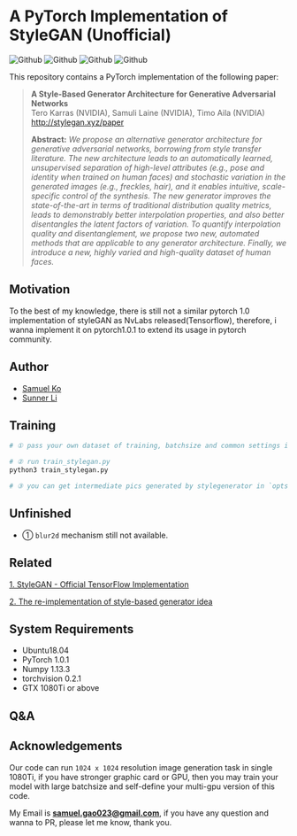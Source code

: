 # A PyTorch Implementation of StyleGAN (Unofficial)

![Github](https://img.shields.io/badge/PyTorch-v1.0.1-green.svg?style=for-the-badge&logo=data:image/png)
![Github](https://img.shields.io/badge/python-3.6-green.svg?style=for-the-badge&logo=python)
![Github](https://img.shields.io/badge/status-WorkInProgress-blue.svg?style=for-the-badge&logo=fire)
![Github](https://img.shields.io/badge/license-CC_BY--NC-green.svg?style=for-the-badge&logo=fire)

This repository contains a PyTorch implementation of the following paper:
> **A Style-Based Generator Architecture for Generative Adversarial Networks**<br>
> Tero Karras (NVIDIA), Samuli Laine (NVIDIA), Timo Aila (NVIDIA)<br>
> http://stylegan.xyz/paper
>
> **Abstract:** *We propose an alternative generator architecture for generative adversarial networks, borrowing from style transfer literature. The new architecture leads to an automatically learned, unsupervised separation of high-level attributes (e.g., pose and identity when trained on human faces) and stochastic variation in the generated images (e.g., freckles, hair), and it enables intuitive, scale-specific control of the synthesis. The new generator improves the state-of-the-art in terms of traditional distribution quality metrics, leads to demonstrably better interpolation properties, and also better disentangles the latent factors of variation. To quantify interpolation quality and disentanglement, we propose two new, automated methods that are applicable to any generator architecture. Finally, we introduce a new, highly varied and high-quality dataset of human faces.*

## Motivation
To the best of my knowledge, there is still not a similar pytorch 1.0 implementation of styleGAN as NvLabs released(Tensorflow),
therefore, i wanna implement it on pytorch1.0.1 to extend its usage in pytorch community.

## Author

- [Samuel Ko](https://blog.csdn.net/g11d111)
- [Sunner Li](https://github.com/SunnerLi)

## Training

``` python
# ① pass your own dataset of training, batchsize and common settings in TrainOpts of `opts.py`.

# ② run train_stylegan.py
python3 train_stylegan.py

# ③ you can get intermediate pics generated by stylegenerator in `opts.det/images/`
```

## Unfinished

* ① `blur2d` mechanism still not available.

## Related
[1. StyleGAN - Official TensorFlow Implementation](https://github.com/NVlabs/stylegan)

[2. The re-implementation of style-based generator idea](https://github.com/SunnerLi/StyleGAN_demo)


## System Requirements
- Ubuntu18.04
- PyTorch 1.0.1
- Numpy 1.13.3
- torchvision 0.2.1
- GTX 1080Ti or above

## Q&A

## Acknowledgements
Our code can run `1024 x 1024` resolution image generation task in single 1080Ti, if you have stronger graphic card or GPU, then
you may train your model with large batchsize and self-define your multi-gpu version of this code.

My Email is **samuel.gao023@gmail.com**, if you have any question and wanna to PR, please let me know, thank you. 
